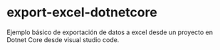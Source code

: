 # export-excel-dotnetcore
Ejemplo básico de exportación de datos a excel desde un proyecto en Dotnet Core desde visual studio code.
